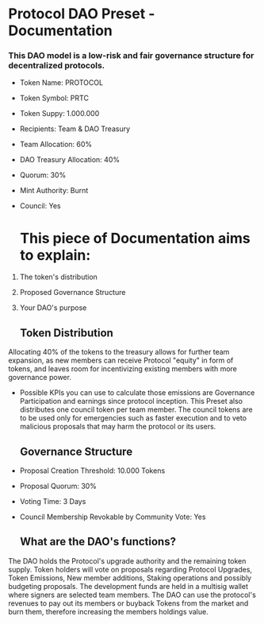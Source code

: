 # Protocol DAO Preset - Documentation

### This DAO model is a low-risk and fair governance structure for decentralized protocols.

- Token Name: PROTOCOL
- Token Symbol: PRTC
- Token Suppy: 1.000.000
- Recipients: Team & DAO Treasury
- Team Allocation: 60%
- DAO Treasury Allocation: 40%
- Quorum: 30%
- Mint Authority: Burnt
- Council: Yes

  # This piece of Documentation aims to explain:

1. The token's distribution
2. Proposed Governance Structure
3. Your DAO's purpose

   ## Token Distribution

Allocating 40% of the tokens to the treasury allows for further team expansion, as new members can receive Protocol "equity" in form of tokens, and leaves room for incentivizing existing members with more governance power.
- Possible KPIs you can use to calculate those emissions are Governance Participation and earnings since protocol inception. 
This Preset also distributes one council token per team member. The council tokens are to be used only for emergencies such as faster execution and to veto malicious proposals that may harm the protocol or its users.

  ## Governance Structure

- Proposal Creation Threshold: 10.000 Tokens
- Proposal Quorum: 30%
- Voting Time: 3 Days
- Council Membership Revokable by Community Vote: Yes

  ## What are the DAO's functions?

The DAO holds the Protocol's upgrade authority and the remaining token supply. Token holders will vote on proposals regarding Protocol Upgrades, Token Emissions, New member additions, Staking operations and possibly budgeting proposals.
The development funds are held in a multisig wallet where signers are selected team members. The DAO can use the protocol's revenues to pay out its members or buyback Tokens from the market and burn them, therefore increasing the members
holdings value.

